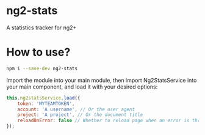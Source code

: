 # ng2-stats
A statistics tracker for ng2+

# How to use?
```bash
npm i --save-dev ng2-stats
```

Import the module into your main module, then import Ng2StatsService into your main component,
and load it with your desired options:

```js
this.ng2statsService.load({
    token: 'MYTEAMTOKEN',
    account: 'A username', // Or the user agent
    project: 'A project', // Or the document title
    reloadOnError: false // Whether to reload page when an error is thrown by ng2, its dump being reshown
});
```
